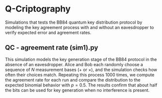 # Q-Criptography
Simulations that tests the BB84 quantum key distribution protocol by modeling the key agreement process with and without an eavesdropper to verify expected error and agreement rates.
## QC - agreement rate (sim1).py
This simulation models the key generation stage of the BB84 protocol in the absence of an eavesdropper. Alice and Bob each randomly choose a sequence of $N$ measurement bases (+ or ×), and the simulation checks how often their choices match. Repeating this process 1000 times, we compute the agreement rate for each run and compare the distribution to the expected binomial behavior with $p=0.5$. The results confirm that about half the bits can be used for key generation when no interference is present.
